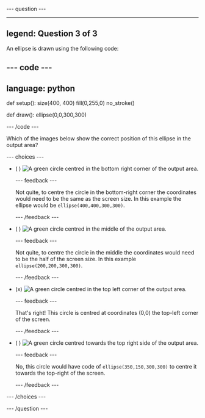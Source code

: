 
--- question ---

---
legend: Question 3 of 3
---

An ellipse is drawn using the following code: 

--- code ---
---
language: python
---

def setup():
  size(400, 400)
  fill(0,255,0)
  no_stroke()
    
def draw():
  ellipse(0,0,300,300) 
  
--- /code ---

Which of the images below show the correct position of this ellipse in the output area?

--- choices ---

- ( ) ![A green circle centred in the bottom right corner of the output area.](images/bottom-right.png)

  --- feedback ---
  
  Not quite, to centre the circle in the bottom-right corner the coordinates would need to be the same as the screen size. In this example the ellipse would be `ellipse(400,400,300,300)`. 

  --- /feedback ---

- ( ) ![A green circle centred in the middle of the output area.](images/centre.png) 

  --- feedback ---

  Not quite, to centre the circle in the middle the coordinates would need to be the half of the screen size. In this example `ellipse(200,200,300,300)`. 

  --- /feedback ---

- (x) ![A green circle centred in the top left corner of the output area.](images/top-left.png)

  --- feedback ---
  
  That's right! This circle is centred at coordinates (0,0) the top-left corner of the screen. 

  --- /feedback ---

- ( ) ![A green circle centred towards the top right side of the output area.](images/random-side.png)

  --- feedback ---
  
  No, this circle would have code of `ellipse(350,150,300,300)` to centre it towards the top-right of the screen.

  --- /feedback ---

--- /choices ---

--- /question ---
